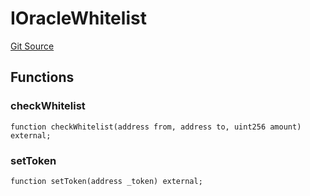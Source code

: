 # IOracleWhitelist
[Git Source](https://github.com/KYRDTeam/ilo-contracts/blob/e40a6cd6fab3cc84638afa793f4d9e791b183158/src/interfaces/IOracleWhitelist.sol)


## Functions
### checkWhitelist


```solidity
function checkWhitelist(address from, address to, uint256 amount) external;
```

### setToken


```solidity
function setToken(address _token) external;
```

